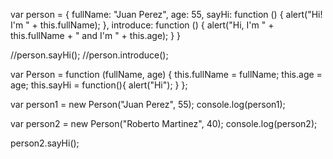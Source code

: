 var person = {
    fullName: "Juan Perez",
    age: 55,
    sayHi: function () {
        alert("Hi! I'm " + this.fullName);
    },
    introduce: function () {
        alert("Hi, I'm " + this.fullName + " and I'm " + this.age);
    }
}

//person.sayHi();
//person.introduce();









var Person = function (fullName, age) {
    this.fullName = fullName;
    this.age = age;
    this.sayHi = function(){
        alert("Hi");
    }
};


var person1 = new Person("Juan Perez", 55);
console.log(person1);

var person2 = new Person("Roberto Martinez", 40);
console.log(person2);

person2.sayHi();